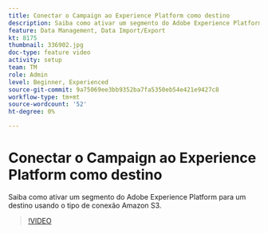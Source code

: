 ```yaml
---
title: Conectar o Campaign ao Experience Platform como destino
description: Saiba como ativar um segmento do Adobe Experience Platform para um destino usando o tipo de conexão Amazon S3.
feature: Data Management, Data Import/Export
kt: 8175
thumbnail: 336902.jpg
doc-type: feature video
activity: setup
team: TM
role: Admin
level: Beginner, Experienced
source-git-commit: 9a75069ee3bb9352ba7fa5350eb54e421e9427c8
workflow-type: tm+mt
source-wordcount: '52'
ht-degree: 0%

---
```



# Conectar o Campaign ao Experience Platform como destino

Saiba como ativar um segmento do Adobe Experience Platform para um destino usando o tipo de conexão Amazon S3.

>[!VIDEO](https://video.tv.adobe.com/v/336902?quality=12)
